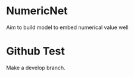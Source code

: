 # NumericNet
Aim to build model to embed numerical value well

# Github Test
Make a develop branch.
